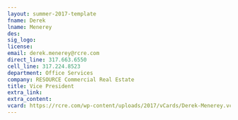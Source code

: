 ```yaml
---
layout: summer-2017-template 
fname: Derek
lname: Menerey
des: 
sig_logo: 
license: 
email: derek.menerey@rcre.com
direct_line: 317.663.6550
cell_line: 317.224.8523
department: Office Services
company: RESOURCE Commercial Real Estate
title: Vice President
extra_link: 
extra_content: 
vcard: https://rcre.com/wp-content/uploads/2017/vCards/Derek-Menerey.vcf
---
```

